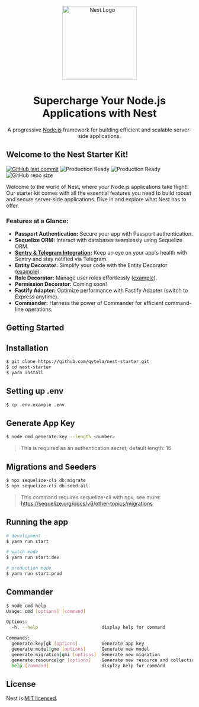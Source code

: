 <p align="center">
  <a href="http://nestjs.com/" target="blank"><img src="https://nestjs.com/img/logo-small.svg" width="200" alt="Nest Logo" /></a>
</p>

<div align="center">
  <h1>Supercharge Your Node.js Applications with Nest</h1>
  <p>A progressive <a href="http://nodejs.org" target="_blank">Node.js</a> framework for building efficient and scalable server-side applications.</p>
</div>

## Welcome to the Nest Starter Kit!

[![GitHub last commit](https://img.shields.io/github/last-commit/qytela/nest-example.svg)](https://github.com/qytela/nest-example/commits/1.x)
![Production Ready](https://img.shields.io/badge/production-ready-brightgreen.svg)
![Production Ready](https://img.shields.io/badge/maintained-yes-brightgreen.svg)
![GitHub repo size](https://img.shields.io/github/repo-size/qytela/nest-example.svg)

Welcome to the world of Nest, where your Node.js applications take flight! Our starter kit comes with all the essential features you need to build robust and secure server-side applications. Dive in and explore what Nest has to offer.

### Features at a Glance:

- **Passport Authentication:** Secure your app with Passport authentication.
- **Sequelize ORM:** Interact with databases seamlessly using Sequelize ORM.
- **[Sentry & Telegram Integration](https://github.com/qytela/nest-example/blob/main/SENTRY.md):** Keep an eye on your app's health with Sentry and stay notified via Telegram.
- **Entity Decorator:** Simplify your code with the Entity Decorator ([example](https://github.com/qytela/nest-example/blob/e8a119c27e671a720ad24768c9a76c1714922c17/src/modules/books/books.controller.ts#L24)).
- **Role Decorator:** Manage user roles effortlessly ([example](https://github.com/qytela/nest-example/blob/e8a119c27e671a720ad24768c9a76c1714922c17/src/modules/users/users.controller.ts#L22)).
- **Permission Decorator:** Coming soon!
- **Fastify Adapter:** Optimize performance with Fastify Adapter (switch to Express anytime).
- **Commander:** Harness the power of Commander for efficient command-line operations.

## Getting Started

## Installation

```bash
$ git clone https://github.com/qytela/nest-starter.git
$ cd nest-starter
$ yarn install
```

## Setting up .env

```bash
$ cp .env.example .env
```

## Generate App Key

```bash
$ node cmd generate:key --length <number>
```

> This is required as an authentication secret, default length: 16

## Migrations and Seeders

```bash
$ npx sequelize-cli db:migrate
$ npx sequelize-cli db:seed:all
```

> This command requires sequelize-cli with npx, see more: https://sequelize.org/docs/v6/other-topics/migrations

## Running the app

```bash
# development
$ yarn run start

# watch mode
$ yarn run start:dev

# production mode
$ yarn run start:prod
```

## Commander

```bash
$ node cmd help
Usage: cmd [options] [command]

Options:
  -h, --help                        display help for command

Commands:
  generate:key|gk [options]         Generate app key
  generate:model|gmo [options]      Generate new model
  generate:migration|gmi [options]  Generate new migration
  generate:resource|gr [options]    Generate new resource and collection
  help [command]                    display help for command
```

## License

Nest is [MIT licensed](LICENSE).
